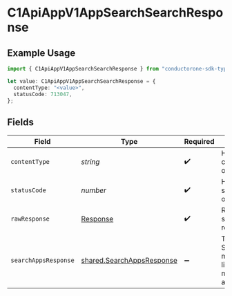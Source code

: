 # C1ApiAppV1AppSearchSearchResponse

## Example Usage

```typescript
import { C1ApiAppV1AppSearchSearchResponse } from "conductorone-sdk-typescript/sdk/models/operations";

let value: C1ApiAppV1AppSearchSearchResponse = {
  contentType: "<value>",
  statusCode: 713047,
};
```

## Fields

| Field                                                                                        | Type                                                                                         | Required                                                                                     | Description                                                                                  |
| -------------------------------------------------------------------------------------------- | -------------------------------------------------------------------------------------------- | -------------------------------------------------------------------------------------------- | -------------------------------------------------------------------------------------------- |
| `contentType`                                                                                | *string*                                                                                     | :heavy_check_mark:                                                                           | HTTP response content type for this operation                                                |
| `statusCode`                                                                                 | *number*                                                                                     | :heavy_check_mark:                                                                           | HTTP response status code for this operation                                                 |
| `rawResponse`                                                                                | [Response](https://developer.mozilla.org/en-US/docs/Web/API/Response)                        | :heavy_check_mark:                                                                           | Raw HTTP response; suitable for custom response parsing                                      |
| `searchAppsResponse`                                                                         | [shared.SearchAppsResponse](../../../sdk/models/shared/searchappsresponse.md)                | :heavy_minus_sign:                                                                           | The SearchAppsResponse message contains a list of results and a nextPageToken if applicable. |